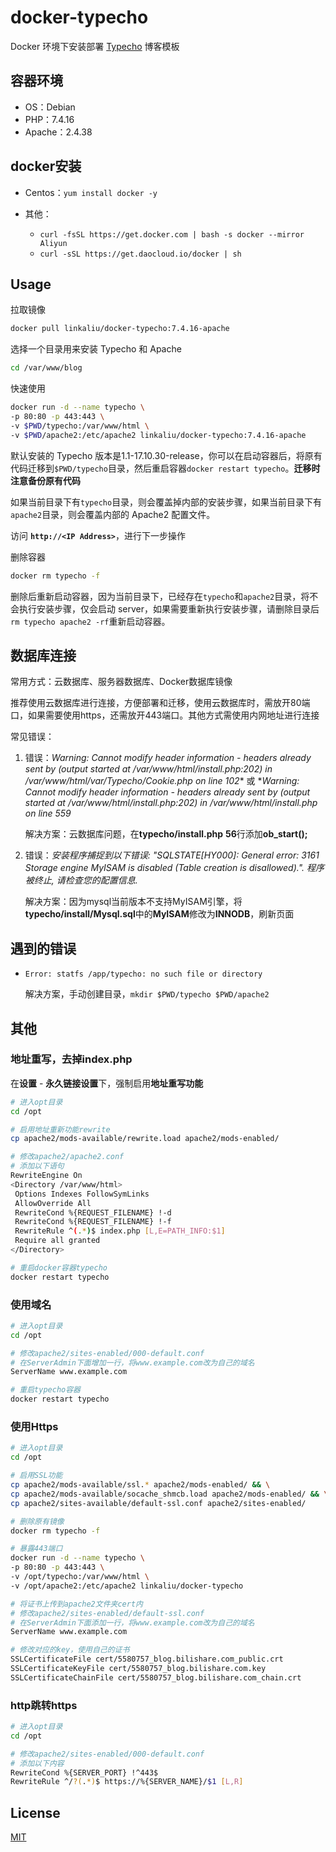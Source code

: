 # docker-typecho

Docker 环境下安装部署 [Typecho](https://typecho.org/) 博客模板

## 容器环境

+ OS：Debian
+ PHP：7.4.16
+ Apache：2.4.38

## docker安装

+ Centos：`yum install docker -y`

+ 其他：
  + `curl -fsSL https://get.docker.com | bash -s docker --mirror Aliyun`
  + `curl -sSL https://get.daocloud.io/docker | sh`

## Usage

拉取镜像

```bash
docker pull linkaliu/docker-typecho:7.4.16-apache
```

选择一个目录用来安装 Typecho 和 Apache

```bash
cd /var/www/blog
```

快速使用

```bash
docker run -d --name typecho \
-p 80:80 -p 443:443 \
-v $PWD/typecho:/var/www/html \
-v $PWD/apache2:/etc/apache2 linkaliu/docker-typecho:7.4.16-apache
```

默认安装的 Typecho 版本是1.1-17.10.30-release，你可以在启动容器后，将原有代码迁移到`$PWD/typecho`目录，然后重启容器`docker restart typecho`。**迁移时注意备份原有代码**

如果当前目录下有`typecho`目录，则会覆盖掉内部的安装步骤，如果当前目录下有`apache2`目录，则会覆盖内部的 Apache2 配置文件。

访问 **`http://<IP Address>`**，进行下一步操作

删除容器

```bash
docker rm typecho -f
```

删除后重新启动容器，因为当前目录下，已经存在`typecho`和`apache2`目录，将不会执行安装步骤，仅会启动 server，如果需要重新执行安装步骤，请删除目录后`rm typecho apache2 -rf`重新启动容器。

## 数据库连接

常用方式：云数据库、服务器数据库、Docker数据库镜像

推荐使用云数据库进行连接，方便部署和迁移，使用云数据库时，需放开80端口，如果需要使用https，还需放开443端口。其他方式需使用内网地址进行连接

常见错误：

1. 错误：*Warning: Cannot modify header information - headers already sent by (output started at /var/www/html/install.php:202) in /var/www/html/var/Typecho/Cookie.php on line 102** 或 **Warning: Cannot modify header information - headers already sent by (output started at /var/www/html/install.php:202) in /var/www/html/install.php on line 559*

   解决方案：云数据库问题，在**typecho/install.php** **56**行添加**ob_start();**

2. 错误：*安装程序捕捉到以下错误: "SQLSTATE[HY000]: General error: 3161 Storage engine MyISAM is disabled (Table creation is disallowed).". 程序被终止, 请检查您的配置信息.*

   解决方案：因为mysql当前版本不支持MyISAM引擎，将**typecho/install/Mysql.sql**中的**MyISAM**修改为**INNODB**，刷新页面

## 遇到的错误

+ `Error: statfs /app/typecho: no such file or directory`
  
  解决方案，手动创建目录，`mkdir $PWD/typecho $PWD/apache2`

## 其他

### 地址重写，去掉index.php

在**设置** - **永久链接设置**下，强制启用**地址重写功能**

```bash
# 进入opt目录
cd /opt

# 启用地址重新功能rewrite
cp apache2/mods-available/rewrite.load apache2/mods-enabled/

# 修改apache2/apache2.conf
# 添加以下语句
RewriteEngine On
<Directory /var/www/html>
 Options Indexes FollowSymLinks
 AllowOverride All
 RewriteCond %{REQUEST_FILENAME} !-d
 RewriteCond %{REQUEST_FILENAME} !-f
 RewriteRule ^(.*)$ index.php [L,E=PATH_INFO:$1]
 Require all granted
</Directory>

# 重启docker容器typecho
docker restart typecho
```

### 使用域名

```bash
# 进入opt目录
cd /opt

# 修改apache2/sites-enabled/000-default.conf
# 在ServerAdmin下面增加一行，将www.example.com改为自己的域名
ServerName www.example.com

# 重启typecho容器
docker restart typecho
```

### 使用Https

```bash
# 进入opt目录
cd /opt

# 启用SSL功能
cp apache2/mods-available/ssl.* apache2/mods-enabled/ && \
cp apache2/mods-available/socache_shmcb.load apache2/mods-enabled/ && \
cp apache2/sites-available/default-ssl.conf apache2/sites-enabled/

# 删除原有镜像
docker rm typecho -f

# 暴露443端口
docker run -d --name typecho \
-p 80:80 -p 443:443 \
-v /opt/typecho:/var/www/html \
-v /opt/apache2:/etc/apache2 linkaliu/docker-typecho

# 将证书上传到apache2文件夹cert内
# 修改apache2/sites-enabled/default-ssl.conf
# 在ServerAdmin下面添加一行，将www.example.com改为自己的域名
ServerName www.example.com

# 修改对应的key，使用自己的证书
SSLCertificateFile cert/5580757_blog.bilishare.com_public.crt
SSLCertificateKeyFile cert/5580757_blog.bilishare.com.key
SSLCertificateChainFile cert/5580757_blog.bilishare.com_chain.crt
```

### http跳转https

```bash
# 进入opt目录
cd /opt

# 修改apache2/sites-enabled/000-default.conf
# 添加以下内容
RewriteCond %{SERVER_PORT} !^443$
RewriteRule ^/?(.*)$ https://%{SERVER_NAME}/$1 [L,R]
```

## License

[MIT](https://github.com/aliuq/docker-typecho/blob/main/LICENSE)

